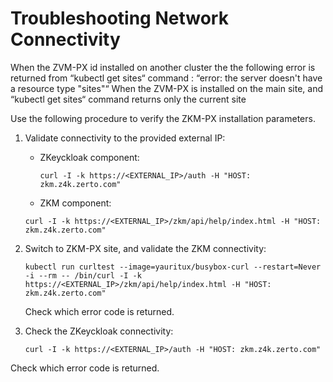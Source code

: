 # Troubleshooting Network Connectivity

When the ZVM-PX id installed on another cluster the the following error is returned from “kubectl get sites“ command :
“error: the server doesn't have a resource type "sites"“ 
When the ZVM-PX is installed on the main site, and “kubectl get sites“ command returns only the current site

Use the following procedure to verify the ZKM-PX installation parameters.

1.  Validate connectivity to the provided external IP:

    -  ZKeyckloak component:

        ``
        curl -I -k https://<EXTERNAL_IP>/auth -H "HOST: zkm.z4k.zerto.com"    
        ``

    -  ZKM component:

    ``
    curl -I -k https://<EXTERNAL_IP>/zkm/api/help/index.html -H "HOST: zkm.z4k.zerto.com"
    ``

2.  Switch to ZKM-PX site, and validate the ZKM connectivity:

    ``
    kubectl run curltest --image=yauritux/busybox-curl --restart=Never -i --rm -- /bin/curl -I -k https://<EXTERNAL_IP>/zkm/api/help/index.html -H "HOST:           zkm.z4k.zerto.com" 
    ``

    Check which error code is returned.

3. Check the ZKeyckloak connectivity:

   ``
   curl -I -k https://<EXTERNAL_IP>/auth -H "HOST: zkm.z4k.zerto.com"
   ``

Check which error code is returned.


 

